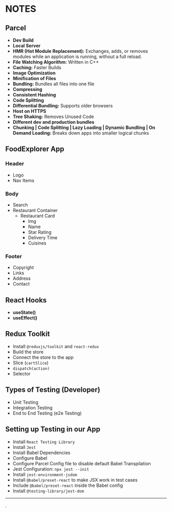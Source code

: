 # NOTES

## Parcel
- **Dev Build**
- **Local Server**
- **HMR (Hot Module Replacement):** Exchanges, adds, or removes modules while an application is running, without a full reload.
- **File Watching Algorithm:** Written in C++
- **Caching:** Faster Builds
- **Image Optimization**
- **Minification of Files**
- **Bundling:** Bundles all files into one file
- **Compressing**
- **Consistent Hashing**
- **Code Splitting**
- **Differential Bundling:** Supports older browsers
- **Host on HTTPS**
- **Tree Shaking:** Removes Unused Code
- **Different dev and production bundles**
- **Chunking | Code Splitting | Lazy Loading | Dynamic Bundling | On Demand Loading:** Breaks down apps into smaller logical chunks

## FoodExplorer App
### Header
- Logo
- Nav Items

### Body
- Search
- Restaurant Container
  - Restaurant Card
    - Img
    - Name
    - Star Rating
    - Delivery Time
    - Cuisines

### Footer
- Copyright
- Links
- Address
- Contact

## React Hooks
- **useState()**
- **useEffect()**

## Redux Toolkit
- Install `@reduxjs/toolkit` and `react-redux`
- Build the store
- Connect the store to the app
- Slice (`cartSlice`)
- `dispatch(action)`
- Selector

## Types of Testing (Developer)
- Unit Testing
- Integration Testing
- End to End Testing (e2e Testing)

## Setting up Testing in our App
- Install `React Testing Library`
- Install `Jest`
- Install Babel Dependencies
- Configure Babel
- Configure Parcel Config file to disable default Babel Transpilation
- Jest Configuration: `npx jest --init`
- Install `jest-environment-jsdom`
- Install `@babel/preset-react` to make JSX work in test cases
- Include `@babel/preset-react` inside the Babel config
- Install `@testing-library/jest-dom`

---
.
